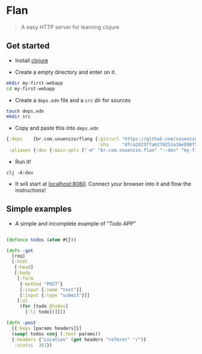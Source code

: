 # Flan

> A easy HTTP server for learning clojure


## Get started

- Install [clojure](https://clojure.org/guides/getting_started#_clojure_installer_and_cli_tools)

- Create a empty directory and enter on it.

```bash 
mkdir my-first-webapp
cd my-first-webapp
```

- Create a `deps.edn` file and a `src` dir for sources

```bash 
touch deps.edn
mkdir src
```

- Copy and paste this into `deps.edn`

```clojure
{:deps    {br.com.souenzzo/flang {:git/url "https://github.com/souenzzo/flan"
                                  :sha     "dfca2d23ffa6270251a16e898f528f10d885cc32"}}
 :aliases {:dev {:main-opts ["-m" "br.com.souenzzo.flan" "--dev" "my-first-webapp"]}}} 
```

- Run it!

```
clj -A:dev
```

- It will start at [localhost:8080](http://localhost:8080). Connect your browser into it and flow the instructions!

## Simple examples

- A simple and incomplete example of "Todo APP"

```clojure

(defonce todos (atom #{}))

(defn -get
  [req]
  [:html
   [:head]
   [:body
    [:form
     {:method "POST"}
     [:input {:name "text"}]
     [:input {:type "submit"}]]
    [:ul
     (for [todo @todos]
       [:li todo])]]])

(defn -post
  [{:keys [params headers]}]
  (swap! todos conj (:text params))
  {:headers {"Location" (get headers "referer" "/")}
   :status  301})

```
